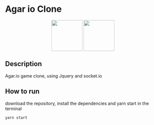 # Agar io Clone 
<div style="display: inline_block;" align="center" >
<img height="100" align="center" src="https://cdn.jsdelivr.net/gh/devicons/devicon/icons/jquery/jquery-plain-wordmark.svg" /> 
    <img height="100" align="center" src="https://cdn.jsdelivr.net/gh/devicons/devicon/icons/socketio/socketio-original-wordmark.svg" />
    
</div>


## Description

Agar.io game clone, using Jquery and socket.io

## How to run

download the repository, install the dependencies and yarn start in the terminal

    yarn start
